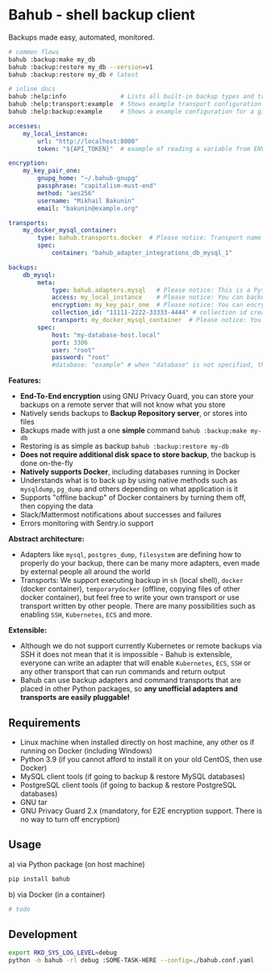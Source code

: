 Bahub - shell backup client
===========================

Backups made easy, automated, monitored.

```bash
# common flows
bahub :backup:make my_db
bahub :backup:restore my_db --version=v1
bahub :backup:restore my_db # latest

# inline docs
bahub :help:info               # Lists all built-in backup types and transports
bahub :help:transport:example  # Shows example transport configuration for given transport
bahub :help:backup:example     # Shows a example configuration for a given backup type
```

```yaml
accesses:
    my_local_instance:
        url: "http://localhost:8000"
        token: "${API_TOKEN}"  # example of reading a variable from ENVIRONMENT

encryption:
    my_key_pair_one:
        gnupg_home: "~/.bahub-gnupg"
        passphrase: "capitalism-must-end"
        method: "aes256"
        username: "Mikhail Bakunin"
        email: "bakunin@example.org"

transports:
    my_docker_mysql_container:
        type: bahub.transports.docker  # Please notice: Transport name is a Python package path, unofficial transports are welcome!
        spec:
            container: "bahub_adapter_integrations_db_mysql_1"

backups:
    db_mysql:
        meta:
            type: bahub.adapters.mysql   # Please notice: This is a Python package path, unofficial adapters are welcome!
            access: my_local_instance    # Please notice: You can backup to multiple remote servers
            encryption: my_key_pair_one  # Please notice: You can encrypt with different keys as you wish
            collection_id: "11111-2222-33333-4444" # collection id created on Backup Repository server (optional when saving backup to file only)
            transport: my_docker_mysql_container  # Please notice: You can execute the backup EVERYWHERE
        spec:
            host: "my-database-host.local"
            port: 3306
            user: "root"
            password: "root"
            #database: "example" # when "database" is not specified, the all databases will be dumped
```

**Features:**
- **End-To-End encryption** using GNU Privacy Guard, you can store your backups on a remote server that will not know what you store
- Natively sends backups to **Backup Repository server**, or stores into files
- Backups made with just a one **simple** command `bahub :backup:make my-db`
- Restoring is as simple as backup `bahub :backup:restore my-db`
- **Does not require additional disk space to store backup**, the backup is done on-the-fly
- **Natively supports Docker**, including databases running in Docker
- Understands what is to back up by using native methods such as `mysqldump`, `pg_dump` and others depending on what application is it
- Supports "offline backup" of Docker containers by turning them off, then copying the data
- Slack/Mattermost notifications about successes and failures
- Errors monitoring with Sentry.io support

**Abstract architecture:**
- Adapters like `mysql`, `postgres_dump`, `filesystem` are defining how to properly do your backup, there can be many more adapters, even made by external people all around the world
- Transports: We support executing backup in `sh` (local shell), `docker` (docker container), `temporarydocker` (offline, copying files of other docker container), but feel free to write your own transport or use transport written by other people. There are many possibilities such as enabling `SSH`, `Kubernetes`, `ECS` and more.

**Extensible:**
- Although we do not support currently Kubernetes or remote backups via SSH it does not mean
  that it is impossible - Bahub is extensible, everyone can write an adapter that will enable `Kubernetes`, `ECS`, `SSH`
  or any other transport that can run commands and return output
- Bahub can use backup adapters and command transports that are placed in other Python packages, so **any unofficial adapters and transports are easily pluggable!**

Requirements
------------

- Linux machine when installed directly on host machine, any other os if running on Docker (including Windows)
- Python 3.9 (if you cannot afford to install it on your old CentOS, then use Docker)
- MySQL client tools (if going to backup & restore MySQL databases)
- PostgreSQL client tools (if going to backup & restore PostgreSQL databases)
- GNU tar
- GNU Privacy Guard 2.x (mandatory, for E2E encryption support. There is no way to turn off encryption)

Usage
-----

a) via Python package (on host machine)

```bash
pip install bahub
```

b) via Docker (in a container)

```bash
# todo
```

Development
-----------

```bash
export RKD_SYS_LOG_LEVEL=debug
python -m bahub -rl debug :SOME-TASK-HERE --config=./bahub.conf.yaml
```
